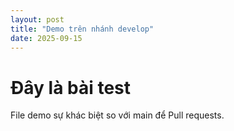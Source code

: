 ```yaml
---
layout: post
title: "Demo trên nhánh develop"
date: 2025-09-15
---
```


# Đây là bài test

File demo sự khác biệt so với main để Pull requests.
